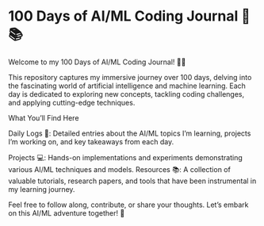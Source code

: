 # 100 Days of AI/ML Coding Journal 🤖📚
Welcome to my 100 Days of AI/ML Coding Journal! 🚀✨

This repository captures my immersive journey over 100 days, delving into the fascinating world of artificial intelligence and machine learning. Each day is dedicated to exploring new concepts, tackling coding challenges, and applying cutting-edge techniques.

What You’ll Find Here

Daily Logs 📅: Detailed entries about the AI/ML topics I’m learning, projects I’m working on, and key takeaways from each day.

Projects 💻: Hands-on implementations and experiments demonstrating various AI/ML techniques and models.
Resources 📚: A collection of valuable tutorials, research papers, and tools that have been instrumental in my learning journey.

Feel free to follow along, contribute, or share your thoughts. Let’s embark on this AI/ML adventure together! 🌟